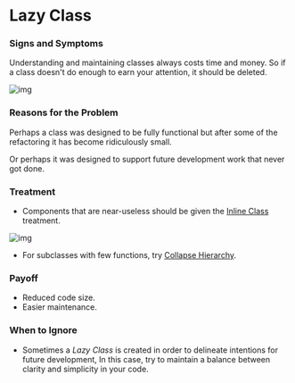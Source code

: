 # Lazy Class

### Signs and Symptoms

Understanding and maintaining classes always costs time and money. So if a class doesn't do enough to earn your attention, it should be deleted.

![img](https://sourcemaking.com/images/refactoring-illustrations/lazy-class-1.png)

### Reasons for the Problem

Perhaps a class was designed to be fully functional but after some of the refactoring it has become ridiculously small.

Or perhaps it was designed to support future development work that never got done.

### Treatment

- Components that are near-useless should be given the [Inline Class](https://sourcemaking.com/refactoring/inline-class) treatment.

![img](https://sourcemaking.com/images/refactoring-illustrations/lazy-class-2.png)

- For subclasses with few functions, try [Collapse Hierarchy](https://sourcemaking.com/refactoring/collapse-hierarchy).

### Payoff

- Reduced code size.
- Easier maintenance.

### When to Ignore

- Sometimes a *Lazy Class* is created in order to delineate intentions for future development, In this case, try to maintain a balance between clarity and simplicity in your code.